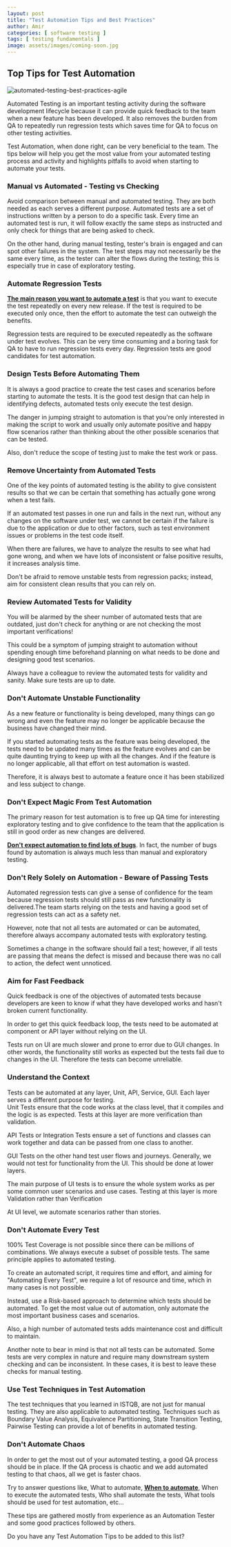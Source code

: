 ```yaml
---
layout: post
title: "Test Automation Tips and Best Practices"
author: Amir
categories: [ software testing ]
tags: [ testing fundamentals ]
image: assets/images/coming-soon.jpg
---
```


## Top Tips for Test Automation

![automated-testing-best-practices-agile](http://69.164.212.71/wp-content/uploads/2014/04/automated-testing-best-practices-agile.png)

Automated Testing is an important testing activity during the software development lifecycle because it can provide quick feedback to the team when a new feature has been developed. It also removes the burden from QA to repeatedly run regression tests which saves time for QA to focus on other testing activities.

Test Automation, when done right, can be very beneficial to the team. The tips below will help you get the most value from your automated testing process and activity and highlights pitfalls to avoid when starting to automate your tests.

### **Manual vs Automated - Testing vs Checking**

Avoid comparison between manual and automated testing. They are both needed as each serves a different purpose. Automated tests are a set of instructions written by a person to do a specific task. Every time an automated test is run, it will follow exactly the same steps as instructed and only check for things that are being asked to check.

On the other hand, during manual testing, tester's brain is engaged and can spot other failures in the system. The test steps may not necessarily be the same every time, as the tester can alter the flows during the testing; this is especially true in case of exploratory testing.

### **Automate Regression Tests**

**[The main reason you want to automate a test](http://www.testingexcellence.com/why-would-you-want-to-automate-a-test/ "Why Would You Want To Automate a Test?")** is that you want to execute the test repeatedly on every new release. If the test is required to be executed only once, then the effort to automate the test can outweigh the benefits.

Regression tests are required to be executed repeatedly as the software under test evolves. This can be very time consuming and a boring task for QA to have to run regression tests every day. Regression tests are good candidates for test automation.

### **Design Tests Before Automating Them**

It is always a good practice to create the test cases and scenarios before starting to automate the tests. It is the good test design that can help in identifying defects, automated tests only execute the test design.

The danger in jumping straight to automation is that you're only interested in making the script to work and usually only automate positive and happy flow scenarios rather than thinking about the other possible scenarios that can be tested.

Also, don't reduce the scope of testing just to make the test work or pass.

### **Remove Uncertainty from Automated Tests**

One of the key points of automated testing is the ability to give consistent results so that we can be certain that something has actually gone wrong when a test fails.

If an automated test passes in one run and fails in the next run, without any changes on the software under test, we cannot be certain if the failure is due to the application or due to other factors, such as test environment issues or problems in the test code itself.

When there are failures, we have to analyze the results to see what had gone wrong, and when we have lots of inconsistent or false positive results, it increases analysis time.

Don't be afraid to remove unstable tests from regression packs; instead, aim for consistent clean results that you can rely on.

### **Review Automated Tests for Validity**

You will be alarmed by the sheer number of automated tests that are outdated, just don't check for anything or are not checking the most important verifications!

This could be a symptom of jumping straight to automation without spending enough time beforehand planning on what needs to be done and designing good test scenarios.

Always have a colleague to review the automated tests for validity and sanity. Make sure tests are up to date.

### **Don't Automate Unstable Functionality**

As a new feature or functionality is being developed, many things can go wrong and even the feature may no longer be applicable because the business have changed their mind.

If you started automating tests as the feature was being developed, the tests need to be updated many times as the feature evolves and can be quite daunting trying to keep up with all the changes. And if the feature is no longer applicable, all that effort on test automation is wasted.

Therefore, it is always best to automate a feature once it has been stabilized and less subject to change.

### **Don't Expect Magic From Test Automation**

The primary reason for test automation is to free up QA time for interesting exploratory testing and to give confidence to the team that the application is still in good order as new changes are delivered.

**[Don't expect automation to find lots of bugs](http://www.testingexcellence.com/why-automated-tests-didnt-find-the-bug/)**. In fact, the number of bugs found by automation is always much less than manual and exploratory testing.

### **Don't Rely Solely on Automation - Beware of Passing Tests**

Automated regression tests can give a sense of confidence for the team because regression tests should still pass as new functionality is delivered.The team starts relying on the tests and having a good set of regression tests can act as a safety net.

However, note that not all tests are automated or can be automated, therefore always accompany automated tests with exploratory testing.

Sometimes a change in the software should fail a test; however, if all tests are passing that means the defect is missed and because there was no call to action, the defect went unnoticed.

### **Aim for Fast Feedback**

Quick feedback is one of the objectives of automated tests because developers are keen to know if what they have developed works and hasn't broken current functionality.

In order to get this quick feedback loop, the tests need to be automated at component or API layer without relying on the UI.

Tests run on UI are much slower and prone to error due to GUI changes. In other words, the functionality still works as expected but the tests fail due to changes in the UI. Therefore the tests can become unreliable.

### **Understand the Context**

Tests can be automated at any layer, Unit, API, Service, GUI. Each layer serves a different purpose for testing.  
Unit Tests ensure that the code works at the class level, that it compiles and the logic is as expected. Tests at this layer are more verification than validation.

API Tests or Integration Tests ensure a set of functions and classes can work together and data can be passed from one class to another.

GUI Tests on the other hand test user flows and journeys. Generally, we would not test for functionality from the UI. This should be done at lower layers.

The main purpose of UI tests is to ensure the whole system works as per some common user scenarios and use cases. Testing at this layer is more Validation rather than Verification

At UI level, we automate scenarios rather than stories.

### **Don't Automate Every Test**

100% Test Coverage is not possible since there can be millions of combinations. We always execute a subset of possible tests. The same principle applies to automated testing.

To create an automated script, it requires time and effort, and aiming for "Automating Every Test", we require a lot of resource and time, which in many cases is not possible.

Instead, use a Risk-based approach to determine which tests should be automated. To get the most value out of automation, only automate the most important business cases and scenarios.

Also, a high number of automated tests adds maintenance cost and difficult to maintain.

Another note to bear in mind is that not all tests can be automated. Some tests are very complex in nature and require many downstream system checking and can be inconsistent. In these cases, it is best to leave these checks for manual testing.

### **Use Test Techniques in Test Automation**

The test techniques that you learned in ISTQB, are not just for manual testing. They are also applicable to automated testing. Techniques such as Boundary Value Analysis, Equivalence Partitioning, State Transition Testing, Pairwise Testing can provide a lot of benefits in automated testing.

### **Don't Automate Chaos**

In order to get the most out of your automated testing, a good QA process should be in place. If the QA process is chaotic and we add automated testing to that chaos, all we get is faster chaos.

Try to answer questions like, What to automate, **[When to automate](http://www.testingexcellence.com/when-should-stories-be-automated/ "when should stories be automated")**, When to execute the automated tests, Who shall automate the tests, What tools should be used for test automation, etc...

These tips are gathered mostly from experience as an Automation Tester and some good practices followed by others.

Do you have any Test Automation Tips to be added to this list?